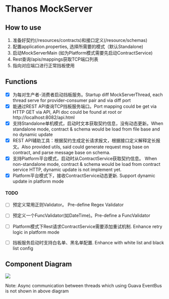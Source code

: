# Thanos MockServer

## How to use

1. 准备好契约(/resources/contracts)和接口定义(/resource/schemas)
2. 配置application.properties, 选择所需要的模式（默认Standalone)
3. 启动MockServerMain (如为Platform模式需要先启动ContractService)
4. Rest查询/apis/mappings获取TCP端口列表
5. 指向对应端口进行正常挡板使用

## Functions

* [x] 为每对生产者-消费者启动挡板服务。Startup diff MockServerThread, each thread serve for provider-consumer pair and via diff port
* [x] 能通过REST API查询TCP挡板服务端口。Port mapping could be get via HTTP GET via API, API doc could be found at root or http://localhost:8082/api.html
* [x] 支持Standalone单机模式，启动时文本获取契约信息，没有动态更新。When standalone mode, contract & schema would be load from file base and no dynamic update
* [x] REST API辅助工具：根据契约生成定长请求报文，根据接口定义解释定长报文。Also provided utils, said could generate request msg base on contract, and parse message base on schema.
* [x] 支持Platform平台模式，启动时从ContractService获取契约信息。 When non-standalone mode, contract & schema would be load from contract service HTTP, dynamic update is not implement yet.
* [x] Platform平台模式下，接收ContractService动态更新. Support dynamic update in platform mode 

#### TODO
* [ ] 预定义常用正则Validator。 Pre-define Regex Validator
* [ ] 预定义一个FuncValidator(如DateTime)。Pre-define a FuncValidator
* [ ] Platform模式下Rest请求ContractService需要添加重试机制. Enhance retry logic in platform mode
* [ ] 挡板服务启动时支持白名单、黑名单配置. Enhance with white list and black list config


## Component Diagram

<img src="https://plantuml-server.kkeisuke.app/svg/bLLBZzem4BxpArmEBPNQZLhrrDEosMS5smY2gfwGIGPmwzYfuooBglxtZXCxE663s5nYZsU--UPbNnQQAbrcVF26YOINAPIAawtMUV4r21JTNMoOtfQhiW2LIA51w8j4Pi6C9LIbyf513Zm8ltoCE1LwCPq46IqqA1GjGvdbKXYBt3XuHqg1fXaAYDu2MKlEvOw93U5C0A4Y9QrZfWfSIOAk2PS9vNoF68ucENQ0fvFnp--BU3cvkOsNiuUx-tWmY40LKeoGV55ce3vz8CC51ZF4_pKy1J4OkiFtNRtFU1xQzP7kV8-BR7dph8s-LZJHSr1FB87Qgf8GAqBzWP5HZ58jhsGfKghs8vepL9xAvBVHCx3axu3WrqGrsi5gMLI7g3b3vpzWPPMjO9opoXsc4jJ5B_f4tScwv6GSFP33CVAeuIsLwzKeG-yXJROLRVCtrjyiYg4sfNbkAZJNKa43uFWbniGBtDiUW8PMWlLMnCDyWSwQSRYY1JXAj_xU8CurTWdbw1sHqahaT4YJzhTaZkePFQARDRa-S9vsPJt4NuD-I7dBWLS9ByjMIWvwyLO1JK_WrmejR6lZuKPA9b0KIDtG1yoWvuBq-53OE25dkBHTL6zyt4UJ_6uTiCDdm7jIu84Ex-Cu8dStCMRt3lIOSvVN1v72C-Bqmnp5xyeKuau34R33UyE6rOPn2UjducWKL_kAIR01NTVPIKvowmo29JPEKt9ezdCYEmF2lnDE669CPA4P9skyT3MJmfgtcVhpZpNLBEcbRTKwaJP6Cqpm2QOjCyVn1PlE3T2z41ft4ucchcX7oMtuzTfNhZtxVtK3Uuz4w-urpMAQtsJLcw98AkVSUpPU6DGuZEfx-K-9BKYcnSQDZ3zntQVal6bv1S9PNJwu197YS_eV.svg">

Note: Async communication between threads which using Guava EventBus is not shown in above diagram
